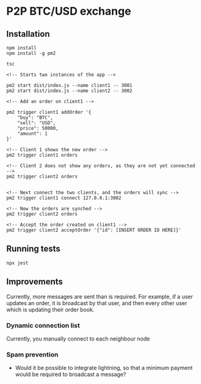 # P2P BTC/USD exchange

## Installation
```
npm install
npm install -g pm2

tsc

<!-- Starts two instances of the app -->

pm2 start dist/index.js --name client1 -- 3001
pm2 start dist/index.js --name client2 -- 3002

<!-- Add an order on client1 -->

pm2 trigger client1 addOrder '{
    "buy": "BTC",
    "sell": "USD",
    "price": 50000,
    "amount": 1
}'

<!-- Client 1 shows the new order -->
pm2 trigger client1 orders

<!-- Client 2 does not show any orders, as they are not yet connected -->
pm2 trigger client2 orders


<!-- Next connect the two clients, and the orders will sync -->
pm2 trigger client1 connect 127.0.0.1:3002

<!-- Now the orders are synched -->
pm2 trigger client2 orders

<!-- Accept the order created on client1 -->
pm2 trigger client2 acceptOrder '{"id": [INSERT ORDER ID HERE]}'
```

## Running tests

```
npx jest
```

## Improvements
Currently, more messages are sent than is required.
For example, if a user updates an order, it is broadcast by that user, and then every other user which is updating their order book. 

### Dynamic connection list
Currently, you manually connect to each neighbour node
### Spam prevention
- Would it be possible to integrate lightning, so that a minimum payment would be required to broadcast a message?
